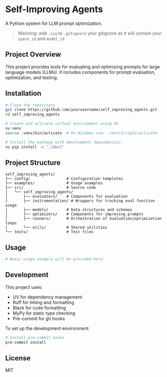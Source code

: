 # Self-Improving Agents

A Python system for LLM prompt optimization.

> Warining: add `.sia` to `.gitignore` your gitignore as it will contain your `space_id` and `model_id`
## Project Overview

This project provides tools for evaluating and optimizing prompts for large language models (LLMs). It includes components for prompt evaluation, optimization, and testing.

## Installation

```bash
# Clone the repository
git clone https://github.com/yourusername/self_improving_agents.git
cd self_improving_agents

# Create and activate virtual environment using UV
uv venv
source .venv/bin/activate  # On Windows use: .venv\Scripts\activate

# Install the package with development dependencies
uv pip install -e ".[dev]"
```

## Project Structure

```
self_improving_agents/
├── config/                # Configuration templates
├── examples/              # Usage examples
├── src/                   # Source code
│   └── self_improving_agents/
│       ├── evaluators/    # Components for evaluation
│       ├── instrumentation/ # Wrappers for tracking eval function usage
│       ├── models/        # Data structures and schemas
│       ├── optimizers/    # Components for improving prompts
│       ├── runners/       # Orchestration of evaluation/optimization loops
│       └── utils/         # Shared utilities
└── tests/                 # Test files
```

## Usage

```python
# Basic usage example will be provided here
```

## Development

This project uses:
- UV for dependency management
- Ruff for linting and formatting
- Black for code formatting
- MyPy for static type checking
- Pre-commit for git hooks

To set up the development environment:

```bash
# Install pre-commit hooks
pre-commit install
```

## License

MIT
